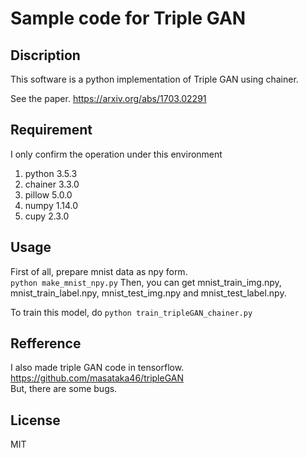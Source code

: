 # Sample code for Triple GAN

## Discription
This software is a python implementation of Triple GAN using chainer.  

See the paper.
https://arxiv.org/abs/1703.02291

## Requirement
I only confirm the operation under this environment
1.  python 3.5.3
2.  chainer 3.3.0
3.  pillow 5.0.0
4.  numpy 1.14.0
5.  cupy 2.3.0

## Usage
First of all, prepare mnist data as npy form.  
`python make_mnist_npy.py`
Then, you can get mnist_train_img.npy, mnist_train_label.npy, mnist_test_img.npy and mnist_test_label.npy.  

To train this model, do `python train_tripleGAN_chainer.py`

## Refference
I also made triple GAN code in tensorflow.  
https://github.com/masataka46/tripleGAN  
But, there are some bugs.

## License
MIT 
